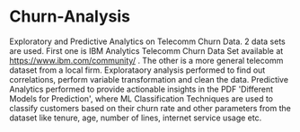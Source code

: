 # Churn-Analysis
Exploratory and Predictive Analytics on Telecomm Churn Data. 2 data sets are used. First one is IBM Analytics Telecomm Churn Data Set available at https://www.ibm.com/community/ . The other is a more general telecomm dataset from a local firm. Explorataory analysis performed to find out correlations, perform variable transformation and clean the data. Predictive Analytics performed to provide actionable insights in the PDF 'Different Models for Prediction', where ML Classification Techniques are used to classify customers based on their churn rate and other parameters from the dataset like tenure, age, number of lines, internet service usage etc.

